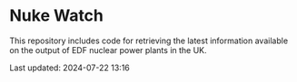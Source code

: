 # Nuke Watch

This repository includes code for retrieving the latest information available on the output of EDF nuclear power plants in the UK.

Last updated: 2024-07-22 13:16